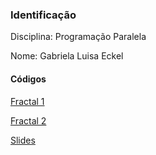 ### Identificação

Disciplina: Programação Paralela

Nome: Gabriela Luisa Eckel
#### Códigos
[Fractal 1](fractalpar1.cpp)

[Fractal 2](fractalpar2.cpp)

[Slides](slides.pdf)




